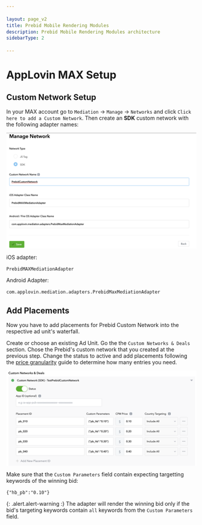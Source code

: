```yaml
---

layout: page_v2
title: Prebid Mobile Rendering Modules
description: Prebid Mobile Rendering Modules architecture
sidebarType: 2

---
```


# AppLovin MAX Setup

## Custom Network Setup

In your MAX account go to `Mediation` -> `Manage` -> `Networks` and click `Click here to add a Custom Network`. Then create an **SDK** custom network with the following adapter names: 

<img src="/assets/images/prebid-mobile/modules/rendering/max-cusom-network-setup.png" alt="Pipeline Screenshot" align="center">


 
iOS adapter: 
```
PrebidMAXMediationAdapter
```

Android Adapter:  
```
com.applovin.mediation.adapters.PrebidMaxMediationAdapter
```


## Add Placements


Now you have to add placements for Prebid Custom Network into the respective ad unit's waterfall. 

Create or choose an existing Ad Unit. Go the the `Custom Networks & Deals` section. Chose the Prebid's custom network that you created at the previous step. Change the status to active and add placements following the [price granularity](https://docs.prebid.org/prebid-mobile/adops-price-granularity.html#prebid-mobile-price-granularity) guide to determine how many entries you need.

<img src="/assets/images/prebid-mobile/modules/rendering/max-ad-unit-setup.png" alt="Pipeline Screenshot" align="center">


Make sure that the `Custom Parameters` field contain expecting targetting keywords of the winning bid:

```
{"hb_pb":"0.10"}
``` 

{: .alert.alert-warning :}
The adapter will render the winning bid only if the bid's targeting keywords contain `all` keywords from the `Custom Parameters` field.



